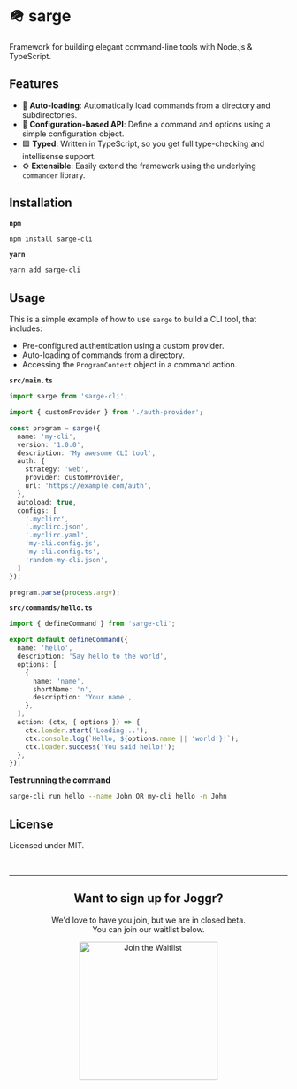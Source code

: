 # 🪖 sarge

Framework for building elegant command-line tools with Node.js &amp; TypeScript.

## Features

* 🔄 **Auto-loading**: Automatically load commands from a directory and subdirectories.
* 📝 **Configuration-based API**: Define a command and options using a simple configuration object.
* 🟦 **Typed**: Written in TypeScript, so you get full type-checking and intellisense support.
* ⚙️ **Extensible**: Easily extend the framework using the underlying `commander` library.

## Installation

**`npm`**
```bash
npm install sarge-cli
```

**`yarn`**
```bash
yarn add sarge-cli
```

## Usage

This is a simple example of how to use `sarge` to build a CLI tool, that includes:

* Pre-configured authentication using a custom provider.
* Auto-loading of commands from a directory.
* Accessing the `ProgramContext` object in a command action.

**`src/main.ts`**
```typescript
import sarge from 'sarge-cli';

import { customProvider } from './auth-provider';

const program = sarge({
  name: 'my-cli',
  version: '1.0.0',
  description: 'My awesome CLI tool',
  auth: {
    strategy: 'web',
    provider: customProvider,
    url: 'https://example.com/auth',
  },
  autoload: true,
  configs: [
    '.myclirc',
    '.myclirc.json',
    '.myclirc.yaml',
    'my-cli.config.js',
    'my-cli.config.ts',
    'random-my-cli.json',
  ]
});

program.parse(process.argv);
```

**`src/commands/hello.ts`**
```typescript
import { defineCommand } from 'sarge-cli';

export default defineCommand({
  name: 'hello',
  description: 'Say hello to the world',
  options: [
    {
      name: 'name',
      shortName: 'n',
      description: 'Your name',
    },
  ],
  action: (ctx, { options }) => {
    ctx.loader.start('Loading...');
    ctx.console.log(`Hello, ${options.name || 'world'}!`);
    ctx.loader.success('You said hello!');
  },
});
```

**Test running the command**
```bash
sarge-cli run hello --name John OR my-cli hello -n John
```

## License

Licensed under MIT.

<br>
<hr>
<h2 align="center">
    Want to sign up for Joggr?
</h2>
<p align="center">
    We'd love to have you join, but we are in closed beta. <br> You can join our waitlist below.
</p>
<p align="center">
  <a href="https://www.joggr.io/waitlist?utm_source=github&utm_medium=org-readme&utm_campaign=static-docs">
    <img src="https://cdn.joggr.io/assets/static/badges/joggr-waitlist.svg" width="250px" alt="Join the Waitlist" />
  </a>
</p>

